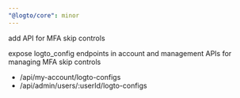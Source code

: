 ```yaml
---
"@logto/core": minor
---
```


add API for MFA skip controls

expose logto_config endpoints in account and management APIs for managing MFA skip controls
- /api/my-account/logto-configs
- /api/admin/users/:userId/logto-configs
